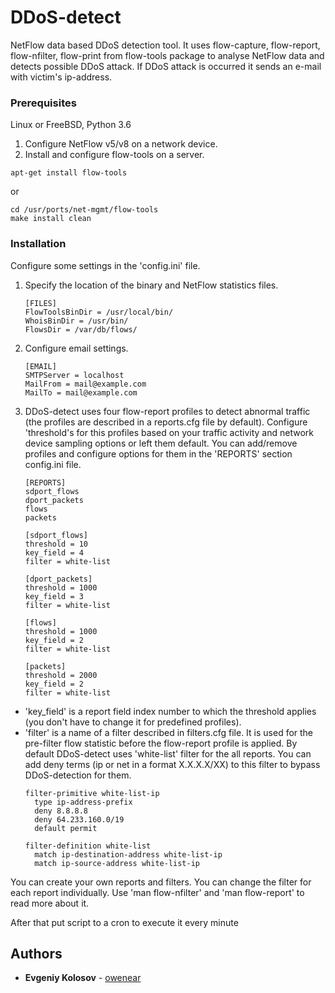 # DDoS-detect
NetFlow data based DDoS detection tool.
It uses flow-capture, flow-report, flow-nfilter, flow-print from flow-tools package to analyse NetFlow data and detects possible DDoS attack.
If DDoS attack is occurred it sends an e-mail with victim's ip-address.

### Prerequisites
Linux or FreeBSD, Python 3.6

1. Configure NetFlow v5/v8 on a network device.
2. Install and configure flow-tools on a server.
```
apt-get install flow-tools
```
or
```
cd /usr/ports/net-mgmt/flow-tools
make install clean
```

### Installation
Configure some settings in the 'config.ini' file.
1. Specify the location of the binary and NetFlow statistics files.
    ```
    [FILES]
    FlowToolsBinDir = /usr/local/bin/
    WhoisBinDir = /usr/bin/
    FlowsDir = /var/db/flows/
    ```
2. Configure email settings.
    ```
    [EMAIL]
    SMTPServer = localhost
    MailFrom = mail@example.com
    MailTo = mail@example.com
    ```   
3. DDoS-detect uses four flow-report profiles to detect abnormal traffic (the profiles are described in a reports.cfg file by default). Configure 'threshold's for this profiles based on your traffic activity and network device sampling options or left them default. You can add/remove profiles and configure options for them in the 'REPORTS' section config.ini file.
    ```
    [REPORTS]
    sdport_flows
    dport_packets
    flows
    packets

    [sdport_flows]
    threshold = 10
    key_field = 4
    filter = white-list
    
    [dport_packets]
    threshold = 1000
    key_field = 3
    filter = white-list
    
    [flows]
    threshold = 1000
    key_field = 2
    filter = white-list
    
    [packets]
    threshold = 2000
    key_field = 2
    filter = white-list
    ```
- 'key_field' is a report field index number to which the threshold applies (you don't have to change it for predefined profiles).
- 'filter' is a name of a filter described in filters.cfg file. It is used for the pre-filter flow statistic before the flow-report profile is applied. By default DDoS-detect uses 'white-list' filter for the all reports. You can add deny terms (ip or net in a format X.X.X.X/XX) to this filter to bypass DDoS-detection for them.
    ```
    filter-primitive white-list-ip
      type ip-address-prefix
      deny 8.8.8.8
      deny 64.233.160.0/19
      default permit
    
    filter-definition white-list
      match ip-destination-address white-list-ip
      match ip-source-address white-list-ip
    ```
You can create your own reports and filters. You can change the filter for each report individually.
Use 'man flow-nfilter' and 'man flow-report' to read more about it. 


After that put script to a cron to execute it every minute


## Authors

* **Evgeniy Kolosov** - [owenear](https://github.com/owenear)
